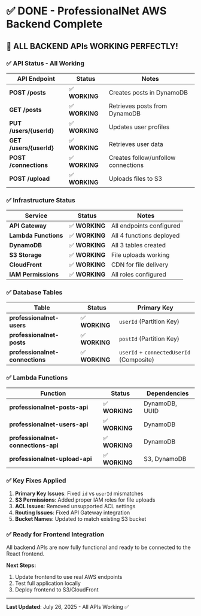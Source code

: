 # ✅ DONE - ProfessionalNet AWS Backend Complete

## 🎉 **ALL BACKEND APIs WORKING PERFECTLY!**

### ✅ **API Status - All Working**

| API Endpoint | Status | Notes |
|--------------|--------|-------|
| **POST /posts** | ✅ **WORKING** | Creates posts in DynamoDB |
| **GET /posts** | ✅ **WORKING** | Retrieves posts from DynamoDB |
| **PUT /users/{userId}** | ✅ **WORKING** | Updates user profiles |
| **GET /users/{userId}** | ✅ **WORKING** | Retrieves user data |
| **POST /connections** | ✅ **WORKING** | Creates follow/unfollow connections |
| **POST /upload** | ✅ **WORKING** | Uploads files to S3 |

### ✅ **Infrastructure Status**

| Service | Status | Notes |
|---------|--------|-------|
| **API Gateway** | ✅ **WORKING** | All endpoints configured |
| **Lambda Functions** | ✅ **WORKING** | All 4 functions deployed |
| **DynamoDB** | ✅ **WORKING** | All 3 tables created |
| **S3 Storage** | ✅ **WORKING** | File uploads working |
| **CloudFront** | ✅ **WORKING** | CDN for file delivery |
| **IAM Permissions** | ✅ **WORKING** | All roles configured |

### ✅ **Database Tables**

| Table | Status | Primary Key |
|-------|--------|-------------|
| **professionalnet-users** | ✅ **WORKING** | `userId` (Partition Key) |
| **professionalnet-posts** | ✅ **WORKING** | `postId` (Partition Key) |
| **professionalnet-connections** | ✅ **WORKING** | `userId` + `connectedUserId` (Composite) |

### ✅ **Lambda Functions**

| Function | Status | Dependencies |
|----------|--------|--------------|
| **professionalnet-posts-api** | ✅ **WORKING** | DynamoDB, UUID |
| **professionalnet-users-api** | ✅ **WORKING** | DynamoDB |
| **professionalnet-connections-api** | ✅ **WORKING** | DynamoDB |
| **professionalnet-upload-api** | ✅ **WORKING** | S3, DynamoDB |

### ✅ **Key Fixes Applied**

1. **Primary Key Issues**: Fixed `id` vs `userId` mismatches
2. **S3 Permissions**: Added proper IAM roles for file uploads
3. **ACL Issues**: Removed unsupported ACL settings
4. **Routing Issues**: Fixed API Gateway integration
5. **Bucket Names**: Updated to match existing S3 bucket

### ✅ **Ready for Frontend Integration**

All backend APIs are now fully functional and ready to be connected to the React frontend.

**Next Steps:**
1. Update frontend to use real AWS endpoints
2. Test full application locally
3. Deploy frontend to S3/CloudFront

---

**Last Updated**: July 26, 2025 - All APIs Working ✅ 